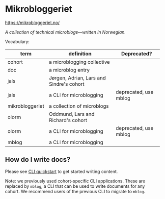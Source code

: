 # Mikrobloggeriet

https://mikrobloggeriet.no/

_A collection of technical microblogs—written in Norwegian._

Vocabulary:

| term            | definition                               | Deprecated?           |
|-----------------|------------------------------------------|-----------------------|
| cohort          | a microblogging collective               |                       |
| doc             | a microblog entry                        |                       |
| jals            | Jørgen, Adrian, Lars and Sindre's cohort |                       |
| jals            | a CLI for microblogging                  | deprecated, use mblog |
| mikrobloggeriet | a collection of microblogs               |                       |
| olorm           | Oddmund, Lars and Richard's cohort       |                       |
| olorm           | a CLI for microblogging                  | deprecated, use mblog |
| mblog           | a CLI for microblogging                  |                       |

## How do I write docs?

Please see [CLI quickstart] to get started writing content.

[CLI quickstart]: cli-quickstart-mblog.md

Note: we previously used cohort-specific CLI applications.
These are replaced by `mblog`, a CLI that can be used to write documents for any cohort.
We recommend users of the previous CLI to migrate to `mblog`.

